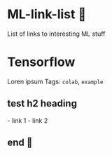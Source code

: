 # ML-link-list 🌟
List of links to interesting ML stuff

# Tensorflow
Loren ipsum
Tags: `colab`, `example`

<H2>test h2 heading</h2>
- link 1
- link 2

## end 🛑


